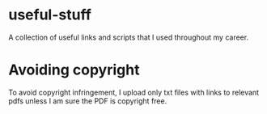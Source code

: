 # useful-stuff
A collection of useful links and scripts that I used throughout my career.

# Avoiding copyright
To avoid copyright infringement, I upload only txt files with links to relevant pdfs unless I am sure the PDF is copyright free.
